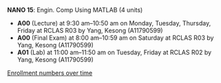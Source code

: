 **NANO 15**: Engin. Comp Using MATLAB (4 units)

- **A00** (Lecture) at 9:30 am–10:50 am on Monday, Tuesday, Thursday, Friday at RCLAS R03 by Yang, Kesong (A11790599)
- **A00** (Final Exam) at 8:00 am–10:59 am on Saturday at RCLAS R03 by Yang, Kesong (A11790599)
- **A01** (Lab) at 11:00 am–11:50 am on Tuesday, Friday at RCLAS R02 by Yang, Kesong (A11790599)

[Enrollment numbers over time](./NANO15.tsv)
